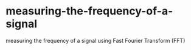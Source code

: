 # measuring-the-frequency-of-a-signal
measuring the frequency of a signal using Fast Fourier Transform (FFT)
